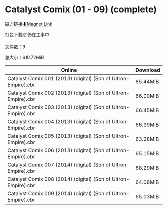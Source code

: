 # Catalyst Comix (01 - 09) (complete)

[磁力链接⬇Magnet Link](magnet:?xt=urn:btih:f88124f20d3cd5414a3b02ceb9c9a3c37ee7df13&dn=Catalyst%20Comix%20%2801%20-%2009%29%20%28complete%29)

打包下载📦仍在工事中

文件数：9

总大小：610.72MiB

Online | Download
--- | ---
Catalyst Comix 001 (2013) (digital) (Son of Ultron-Empire).cbr | 85.44MiB
Catalyst Comix 002 (2013) (digital) (Son of Ultron-Empire).cbr | 66.00MiB
Catalyst Comix 003 (2013) (digital) (Son of Ultron-Empire).cbr | 66.45MiB
Catalyst Comix 004 (2013) (digital) (Son of Ultron-Empire).cbr | 66.99MiB
Catalyst Comix 005 (2013) (digital) (Son of Ultron-Empire).cbr | 63.28MiB
Catalyst Comix 006 (2013) (digital) (Son of Ultron-Empire).cbr | 65.15MiB
Catalyst Comix 007 (2014) (digital) (Son of Ultron-Empire).cbr | 68.29MiB
Catalyst Comix 008 (2014) (digital) (Son of Ultron-Empire).cbr | 64.08MiB
Catalyst Comix 009 (2014) (digital) (Son of Ultron-Empire).cbr | 65.03MiB